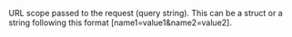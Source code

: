 URL scope passed to the request (query string). This can be a struct or a string following this format [name1=value1&name2=value2].